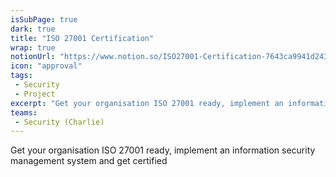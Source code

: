 ```yaml
---
isSubPage: true
dark: true
title: "ISO 27001 Certification"
wrap: true
notionUrl: "https://www.notion.so/ISO27001-Certification-7643ca9941d24300b785e929ff12f6f8"
icon: "approval"
tags: 
 - Security
 - Project
excerpt: "Get your organisation ISO 27001 ready, implement an information security management system and get certified"
teams: 
 - Security (Charlie)
---
```


Get your organisation ISO 27001 ready, implement an information security management system and get certified
